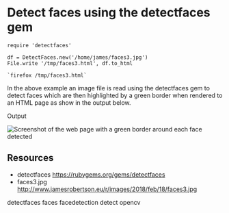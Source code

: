 # Detect faces using the detectfaces gem

    require 'detectfaces'

    df = DetectFaces.new('/home/james/faces3.jpg')
    File.write '/tmp/faces3.html', df.to_html

    `firefox /tmp/faces3.html`

In the above example an image file is read using the detectfaces gem to detect faces which are then highlighted by a green border when rendered to an HTML page as show in the output below.

Output

![Screenshot of the web page with a green border around each face detected](http://www.jamesrobertson.eu/r/images/2018/mar/04/faces-detected-using-the-detectfaces-gem.jpg)

## Resources

* detectfaces https://rubygems.org/gems/detectfaces
* faces3.jpg http://www.jamesrobertson.eu/r/images/2018/feb/18/faces3.jpg

detectfaces faces facedetection detect opencv
